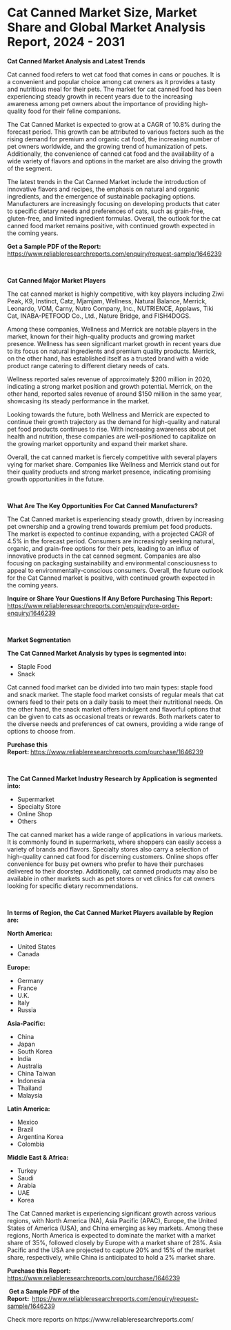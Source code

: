 <p><h1>Cat Canned Market Size, Market Share and Global Market Analysis Report, 2024 - 2031</h1></p><p><strong>Cat Canned Market Analysis and Latest Trends</strong></p>
<p><p>Cat canned food refers to wet cat food that comes in cans or pouches. It is a convenient and popular choice among cat owners as it provides a tasty and nutritious meal for their pets. The market for cat canned food has been experiencing steady growth in recent years due to the increasing awareness among pet owners about the importance of providing high-quality food for their feline companions.</p><p>The Cat Canned Market is expected to grow at a CAGR of 10.8% during the forecast period. This growth can be attributed to various factors such as the rising demand for premium and organic cat food, the increasing number of pet owners worldwide, and the growing trend of humanization of pets. Additionally, the convenience of canned cat food and the availability of a wide variety of flavors and options in the market are also driving the growth of the segment.</p><p>The latest trends in the Cat Canned Market include the introduction of innovative flavors and recipes, the emphasis on natural and organic ingredients, and the emergence of sustainable packaging options. Manufacturers are increasingly focusing on developing products that cater to specific dietary needs and preferences of cats, such as grain-free, gluten-free, and limited ingredient formulas. Overall, the outlook for the cat canned food market remains positive, with continued growth expected in the coming years.</p></p>
<p><strong>Get a Sample PDF of the Report:&nbsp;</strong> <a href="https://www.reliableresearchreports.com/enquiry/request-sample/1646239">https://www.reliableresearchreports.com/enquiry/request-sample/1646239</a></p>
<p>&nbsp;</p>
<p><strong>Cat Canned Major Market Players</strong></p>
<p><p>The cat canned market is highly competitive, with key players including Ziwi Peak, K9, Instinct, Catz, Mjamjam, Wellness, Natural Balance, Merrick, Leonardo, VOM, Carny, Nutro Company, Inc., NUTRIENCE, Applaws, Tiki Cat, INABA-PETFOOD Co., Ltd., Nature Bridge, and FISH4DOGS. </p><p>Among these companies, Wellness and Merrick are notable players in the market, known for their high-quality products and growing market presence. Wellness has seen significant market growth in recent years due to its focus on natural ingredients and premium quality products. Merrick, on the other hand, has established itself as a trusted brand with a wide product range catering to different dietary needs of cats.</p><p>Wellness reported sales revenue of approximately $200 million in 2020, indicating a strong market position and growth potential. Merrick, on the other hand, reported sales revenue of around $150 million in the same year, showcasing its steady performance in the market.</p><p>Looking towards the future, both Wellness and Merrick are expected to continue their growth trajectory as the demand for high-quality and natural pet food products continues to rise. With increasing awareness about pet health and nutrition, these companies are well-positioned to capitalize on the growing market opportunity and expand their market share.</p><p>Overall, the cat canned market is fiercely competitive with several players vying for market share. Companies like Wellness and Merrick stand out for their quality products and strong market presence, indicating promising growth opportunities in the future.</p></p>
<p>&nbsp;</p>
<p><strong>What Are The Key Opportunities For Cat Canned Manufacturers?</strong></p>
<p><p>The Cat Canned market is experiencing steady growth, driven by increasing pet ownership and a growing trend towards premium pet food products. The market is expected to continue expanding, with a projected CAGR of 4.5% in the forecast period. Consumers are increasingly seeking natural, organic, and grain-free options for their pets, leading to an influx of innovative products in the cat canned segment. Companies are also focusing on packaging sustainability and environmental consciousness to appeal to environmentally-conscious consumers. Overall, the future outlook for the Cat Canned market is positive, with continued growth expected in the coming years.</p></p>
<p><strong>Inquire or Share Your Questions If Any Before Purchasing This Report:</strong> <a href="https://www.reliableresearchreports.com/enquiry/pre-order-enquiry/1646239">https://www.reliableresearchreports.com/enquiry/pre-order-enquiry/1646239</a></p>
<p>&nbsp;</p>
<p><strong>Market Segmentation</strong></p>
<p><strong>The Cat Canned Market Analysis by types is segmented into:</strong></p>
<p><ul><li>Staple Food</li><li>Snack</li></ul></p>
<p><p>Cat canned food market can be divided into two main types: staple food and snack market. The staple food market consists of regular meals that cat owners feed to their pets on a daily basis to meet their nutritional needs. On the other hand, the snack market offers indulgent and flavorful options that can be given to cats as occasional treats or rewards. Both markets cater to the diverse needs and preferences of cat owners, providing a wide range of options to choose from.</p></p>
<p><strong>Purchase this Report:&nbsp;</strong><a href="https://www.reliableresearchreports.com/purchase/1646239">https://www.reliableresearchreports.com/purchase/1646239</a></p>
<p>&nbsp;</p>
<p><strong>The Cat Canned Market Industry Research by Application is segmented into:</strong></p>
<p><ul><li>Supermarket</li><li>Specialty Store</li><li>Online Shop</li><li>Others</li></ul></p>
<p><p>The cat canned market has a wide range of applications in various markets. It is commonly found in supermarkets, where shoppers can easily access a variety of brands and flavors. Specialty stores also carry a selection of high-quality canned cat food for discerning customers. Online shops offer convenience for busy pet owners who prefer to have their purchases delivered to their doorstep. Additionally, cat canned products may also be available in other markets such as pet stores or vet clinics for cat owners looking for specific dietary recommendations.</p></p>
<p>&nbsp;</p>
<p><strong>In terms of Region, the Cat Canned Market Players available by Region are:</strong></p>
<p>
    <p> <strong> North America: </strong>
        <ul>
            <li>United States</li>
            <li>Canada</li>
        </ul>
        </p> 
    <p> <strong> Europe: </strong>
        <ul>
            <li>Germany</li>
            <li>France</li>
            <li>U.K.</li>
            <li>Italy</li>
            <li>Russia</li>
        </ul>
        </p> 
    <p> <strong> Asia-Pacific: </strong>
        <ul>
            <li>China</li>
            <li>Japan</li>
            <li>South Korea</li>
            <li>India</li>
            <li>Australia</li>
            <li>China Taiwan</li>
            <li>Indonesia</li>
            <li>Thailand</li>
            <li>Malaysia</li>
        </ul>
        </p> 
    <p> <strong> Latin America: </strong>
        <ul>
            <li>Mexico</li>
            <li>Brazil</li>
            <li>Argentina Korea</li>
            <li>Colombia</li>
        </ul>
        </p> 
    <p> <strong> Middle East & Africa: </strong>
        <ul>
            <li>Turkey</li>
            <li>Saudi</li>
            <li>Arabia</li>
            <li>UAE</li>
            <li>Korea</li>
        </ul>
    </p>
    </p>
<p><p>The Cat Canned market is experiencing significant growth across various regions, with North America (NA), Asia Pacific (APAC), Europe, the United States of America (USA), and China emerging as key markets. Among these regions, North America is expected to dominate the market with a market share of 35%, followed closely by Europe with a market share of 28%. Asia Pacific and the USA are projected to capture 20% and 15% of the market share, respectively, while China is anticipated to hold a 2% market share.</p></p>
<p><strong>Purchase this Report: </strong><a href="https://www.reliableresearchreports.com/purchase/1646239">https://www.reliableresearchreports.com/purchase/1646239</a></p>
<p>&nbsp;<strong>Get a Sample PDF of the Report:&nbsp;&nbsp;</strong><a href="https://www.reliableresearchreports.com/enquiry/request-sample/1646239">https://www.reliableresearchreports.com/enquiry/request-sample/1646239</a></p>
<p><strong></strong></p>
<p>Check more reports on https://www.reliableresearchreports.com/</p>